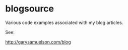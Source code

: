 # blogsource
Various code examples associated with my blog articles.  

See:  

http://garysamuelson.com/blog 
